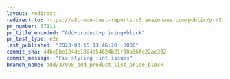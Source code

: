 ```yaml
---
layout: redirect
redirect_to: https://a8c-woo-test-reports.s3.amazonaws.com/public/pr/37211/e2e/index.html
pr_number: 37211
pr_title_encoded: "Add+product+pricing+block"
pr_test_type: e2e
last_published: "2023-03-15 13:46:20 +0000"
commit_sha: 44be8be124dc1804d54624b21f08a56fc22ac302
commit_message: "Fix styling lint issues"
branch_name: add/37098_add_product_list_price_block
---
```

